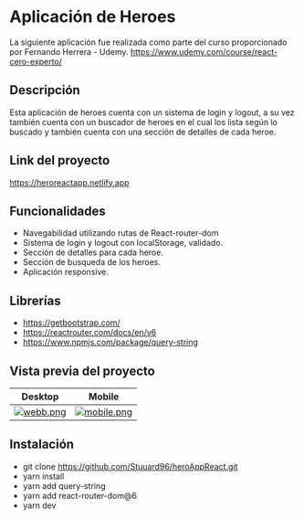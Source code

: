 # Aplicación de Heroes
La siguiente aplicación fue realizada como parte del
curso proporcionado por Fernando Herrera - Udemy.
https://www.udemy.com/course/react-cero-experto/

## Descripción
Esta aplicación de heroes cuenta con un sistema de
login y logout, a su vez también cuenta con un buscador
de heroes en el cual los lista según lo buscado y también cuenta 
con una sección de detalles de cada heroe.

## Link del proyecto
https://heroreactapp.netlify.app

## Funcionalidades
- Navegabilidad utilizando rutas de React-router-dom
- Sistema de login y logout con localStorage, validado.
- Sección de detalles para cada heroe.
- Sección de busqueda de los heroes.
- Aplicación responsive.

## Librerías
- https://getbootstrap.com/
- https://reactrouter.com/docs/en/v6
- https://www.npmjs.com/package/query-string

## Vista previa del proyecto
Desktop             |  Mobile
:-------------------------:|:-------------------------:
[![webb.png](https://i.postimg.cc/yxZtBYYK/webb.png)](https://postimg.cc/sG3w4zhH)  |  [![mobile.png](https://i.postimg.cc/7Y4TSt8P/mobile.png)](https://postimg.cc/Wt93vn1x)

## Instalación
- git clone https://github.com/Stuuard96/heroAppReact.git
- yarn install 
- yarn add query-string
- yarn add react-router-dom@6
- yarn dev
